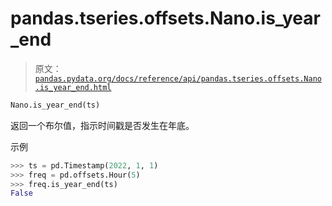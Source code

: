 # pandas.tseries.offsets.Nano.is_year_end

> 原文：[`pandas.pydata.org/docs/reference/api/pandas.tseries.offsets.Nano.is_year_end.html`](https://pandas.pydata.org/docs/reference/api/pandas.tseries.offsets.Nano.is_year_end.html)

```py
Nano.is_year_end(ts)
```

返回一个布尔值，指示时间戳是否发生在年底。

示例

```py
>>> ts = pd.Timestamp(2022, 1, 1)
>>> freq = pd.offsets.Hour(5)
>>> freq.is_year_end(ts)
False 
```

